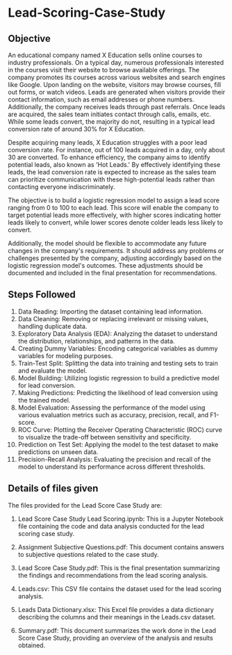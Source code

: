 # Lead-Scoring-Case-Study

## Objective

An educational company named X Education sells online courses to industry professionals. On a typical day, numerous professionals interested in the courses visit their website to browse available offerings. The company promotes its courses across various websites and search engines like Google. Upon landing on the website, visitors may browse courses, fill out forms, or watch videos. Leads are generated when visitors provide their contact information, such as email addresses or phone numbers. Additionally, the company receives leads through past referrals. Once leads are acquired, the sales team initiates contact through calls, emails, etc. While some leads convert, the majority do not, resulting in a typical lead conversion rate of around 30% for X Education.

Despite acquiring many leads, X Education struggles with a poor lead conversion rate. For instance, out of 100 leads acquired in a day, only about 30 are converted. To enhance efficiency, the company aims to identify potential leads, also known as 'Hot Leads.' By effectively identifying these leads, the lead conversion rate is expected to increase as the sales team can prioritize communication with these high-potential leads rather than contacting everyone indiscriminately.

The objective is to build a logistic regression model to assign a lead score ranging from 0 to 100 to each lead. This score will enable the company to target potential leads more effectively, with higher scores indicating hotter leads likely to convert, while lower scores denote colder leads less likely to convert.

Additionally, the model should be flexible to accommodate any future changes in the company's requirements. It should address any problems or challenges presented by the company, adjusting accordingly based on the logistic regression model's outcomes. These adjustments should be documented and included in the final presentation for recommendations.

## Steps Followed

1. Data Reading: Importing the dataset containing lead information.
2. Data Cleaning: Removing or replacing irrelevant or missing values, handling duplicate data.
3. Exploratory Data Analysis (EDA): Analyzing the dataset to understand the distribution, relationships, and patterns in the data.
4. Creating Dummy Variables: Encoding categorical variables as dummy variables for modeling purposes.
5. Train-Test Split: Splitting the data into training and testing sets to train and evaluate the model.
6. Model Building: Utilizing logistic regression to build a predictive model for lead conversion.
7. Making Predictions: Predicting the likelihood of lead conversion using the trained model.
8. Model Evaluation: Assessing the performance of the model using various evaluation metrics such as accuracy, precision, recall, and F1-score.
9. ROC Curve: Plotting the Receiver Operating Characteristic (ROC) curve to visualize the trade-off between sensitivity and specificity.
10. Prediction on Test Set: Applying the model to the test dataset to make predictions on unseen data.
11. Precision-Recall Analysis: Evaluating the precision and recall of the model to understand its performance across different thresholds.


## Details of files given

The files provided for the Lead Score Case Study are:

1. Lead Score Case Study Lead Scoring.ipynb: This is a Jupyter Notebook file containing the code and data analysis conducted for the lead scoring case study.

2. Assignment Subjective Questions.pdf: This document contains answers to subjective questions related to the case study.

3. Lead Score Case Study.pdf: This is the final presentation summarizing the findings and recommendations from the lead scoring analysis.

4. Leads.csv: This CSV file contains the dataset used for the lead scoring analysis.

5. Leads Data Dictionary.xlsx: This Excel file provides a data dictionary describing the columns and their meanings in the Leads.csv dataset.

6. Summary.pdf: This document summarizes the work done in the Lead Score Case Study, providing an overview of the analysis and results obtained.
